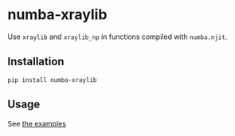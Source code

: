 
# numba-xraylib

Use `xraylib` and `xraylib_np` in functions compiled with `numba.njit`.

## Installation

```shell
pip install numba-xraylib
```

## Usage

See [the examples](https://github.com/Nin17/xraylib_numba/blob/cdeabd0bda57da6e09c801b20f1c2725bb604eb8/docs/examples)
